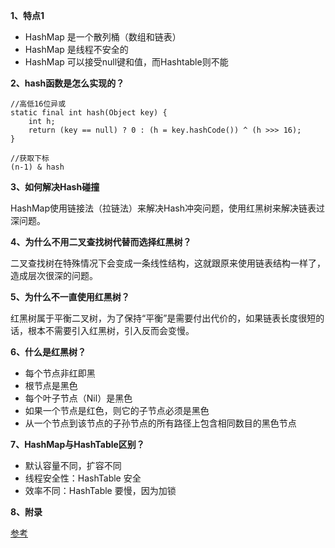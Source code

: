 **1、特点1**
* HashMap 是一个散列桶（数组和链表）
* HashMap 是线程不安全的
* HashMap 可以接受null键和值，而Hashtable则不能

**2、hash函数是怎么实现的？**
```
//高低16位异或
static final int hash(Object key) {
    int h;
    return (key == null) ? 0 : (h = key.hashCode()) ^ (h >>> 16);
}

//获取下标
(n-1) & hash
```
**3、如何解决Hash碰撞**

HashMap使用链接法（拉链法）来解决Hash冲突问题，使用红黑树来解决链表过深问题。

**4、为什么不用二叉查找树代替而选择红黑树？**

二叉查找树在特殊情况下会变成一条线性结构，这就跟原来使用链表结构一样了，造成层次很深的问题。

**5、为什么不一直使用红黑树？**

红黑树属于平衡二叉树，为了保持“平衡”是需要付出代价的，如果链表长度很短的话，根本不需要引入红黑树，引入反而会变慢。

**6、什么是红黑树？**
* 每个节点非红即黑
* 根节点是黑色
* 每个叶子节点（Nil）是黑色
* 如果一个节点是红色，则它的子节点必须是黑色
* 从一个节点到该节点的子孙节点的所有路径上包含相同数目的黑色节点

**7、HashMap与HashTable区别？**
* 默认容量不同，扩容不同
* 线程安全性：HashTable 安全
* 效率不同：HashTable 要慢，因为加锁

**8、附录**

[参考](http://www.importnew.com/31278.html)
